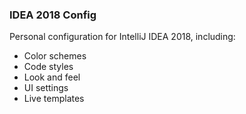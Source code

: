 ### IDEA 2018 Config

Personal configuration for IntelliJ IDEA 2018, including:

- Color schemes
- Code styles
- Look and feel
- UI settings
- Live templates
